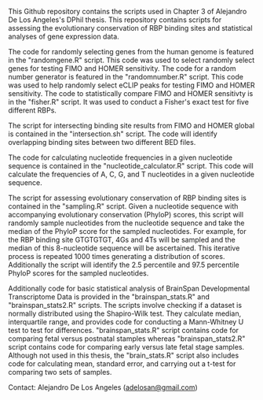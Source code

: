 This Github repository contains the scripts used in Chapter 3 of Alejandro De Los Angeles's DPhil thesis. This repository contains scripts for assessing the evolutionary conservation of RBP binding sites and statistical analyses of gene expression data.

The code for randomly selecting genes from the human genome is featured in the "randomgene.R" script. This code was used to select randomly select genes for testing FIMO and HOMER sensitivity. The code for a random number generator is featured in the "randomnumber.R" script. This code was used to help randomly select eCLIP peaks for testing FIMO and HOMER sensitivity. The code to statistically compare FIMO and HOMER sensitivty is in the "fisher.R" script. It was used to conduct a Fisher's exact test for five different RBPs.

The script for intersecting binding site results from FIMO and HOMER global is contained in the "intersection.sh" script. The code will identify overlapping binding sites between two different BED files.

The code for calculating nucleotide frequencies in a given nucleotide sequence is contained in the "nucleotide_calculator.R" script. This code will calculate the frequencies of A, C, G, and T nucleotides in a given nucleotide sequence.

The script for assessing evolutionary conservation of RBP binding sites is contained in the "sampling.R" script. Given a nucleotide sequence with accompanying evolutionary conservation (PhyloP) scores, this script will randomly sample nucleotides from the nucleotide sequence and take the median of the PhyloP score for the sampled nucleotides. For example, for the RBP binding site GTGTGTGT, 4Gs and 4Ts will be sampled and the median of this 8-nucleotide sequence will be ascertained. This iterative process is repeated 1000 times generating a distribution of scores. Additionally the script will identify the 2.5 percentile and 97.5 percentile PhyloP scores for the sampled nucleotides.

Additionally code for basic statistical analysis of BrainSpan Developmental Transcriptome Data is provided in the "brainspan_stats.R" and "brainspan_stats2.R" scripts. The scripts involve checking if a dataset is normally distributed using the Shapiro-Wilk test. They calculate median, interquartile range, and provides code for conducting a Mann-Whitney U test to test for differences. "brainspan_stats.R" script contains code for comparing fetal versus postnatal stamples whereas "brainspan_stats2.R" script contains code for comparing early versus late fetal stage samples. Although not used in this thesis, the "brain_stats.R" script also includes code for calculating mean, standard error, and carrying out a t-test for comparing two sets of samples.

Contact: Alejandro De Los Angeles (adelosan@gmail.com)
